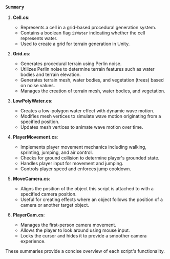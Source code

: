 ### `Summary`

1. **Cell.cs**:
   - Represents a cell in a grid-based procedural generation system.
   - Contains a boolean flag `isWater` indicating whether the cell represents water.
   - Used to create a grid for terrain generation in Unity.

2. **Grid.cs**:
   - Generates procedural terrain using Perlin noise.
   - Utilizes Perlin noise to determine terrain features such as water bodies and terrain elevation.
   - Generates terrain mesh, water bodies, and vegetation (trees) based on noise values.
   - Manages the creation of terrain mesh, water bodies, and vegetation.

3. **LowPolyWater.cs**:
   - Creates a low-polygon water effect with dynamic wave motion.
   - Modifies mesh vertices to simulate wave motion originating from a specified position.
   - Updates mesh vertices to animate wave motion over time.

4. **PlayerMovement.cs**:
   - Implements player movement mechanics including walking, sprinting, jumping, and air control.
   - Checks for ground collision to determine player's grounded state.
   - Handles player input for movement and jumping.
   - Controls player speed and enforces jump cooldown.

5. **MoveCamera.cs**:
   - Aligns the position of the object this script is attached to with a specified camera position.
   - Useful for creating effects where an object follows the position of a camera or another target object.

6. **PlayerCam.cs**:
   - Manages the first-person camera movement.
   - Allows the player to look around using mouse input.
   - Locks the cursor and hides it to provide a smoother camera experience.

These summaries provide a concise overview of each script's functionality.
